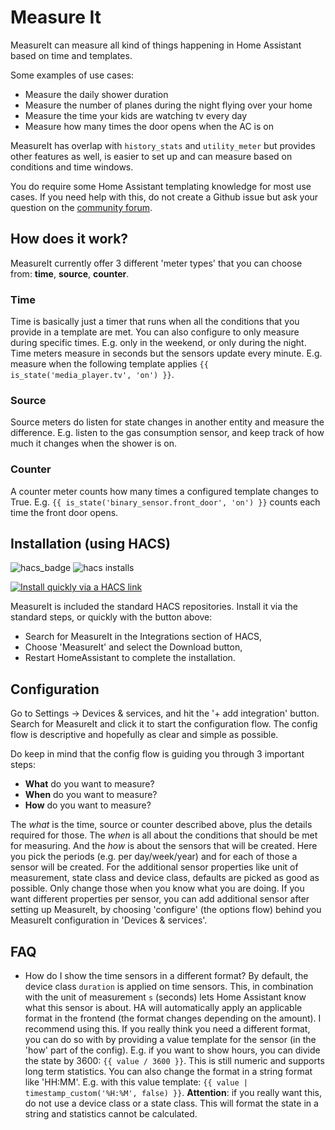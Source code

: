 # Measure It
MeasureIt can measure all kind of things happening in Home Assistant based on time and templates.

Some examples of use cases:
- Measure the daily shower duration
- Measure the number of planes during the night flying over your home
- Measure the time your kids are watching tv every day
- Measure how many times the door opens when the AC is on

MeasureIt has overlap with `history_stats` and `utility_meter` but provides other features as well, is easier to set up and can measure based on conditions and time windows.

You do require some Home Assistant templating knowledge for most use cases. If you need help with this, do not create a Github issue but ask your question on the [community forum](https://community.home-assistant.io/t/measureit-measure-all-you-need-based-on-time-and-templates/660614).

## How does it work?
MeasureIt currently offer 3 different 'meter types' that you can choose from: **time**, **source**, **counter**.

### Time
Time is basically just a timer that runs when all the conditions that you provide in a template are met. You can also configure to only measure during specific times. E.g. only in the weekend, or only during the night. Time meters measure in seconds but the sensors update every minute. E.g. measure when the following template applies `{{ is_state('media_player.tv', 'on') }}`.

### Source
Source meters do listen for state changes in another entity and measure the difference. E.g. listen to the gas consumption sensor, and keep track of how much it changes when the shower is on.

### Counter
A counter meter counts how many times a configured template changes to True. E.g. `{{ is_state('binary_sensor.front_door', 'on') }}` counts each time the front door opens.

## Installation (using HACS)

![hacs_badge](https://img.shields.io/badge/HACS-Default-orange)
![hacs installs](https://img.shields.io/endpoint.svg?url=https%3A%2F%2Flauwbier.nl%2Fhacs%2Fmeasureit)

[![Install quickly via a HACS link](https://my.home-assistant.io/badges/hacs_repository.svg)](https://my.home-assistant.io/redirect/hacs_repository/?owner=danieldotnl&repository=ha-measureit&category=integration)

MeasureIt is included the standard HACS repositories. Install it via the standard steps, or quickly with the button above:
* Search for MeasureIt in the Integrations section of HACS,
* Choose 'MeasureIt' and select the Download button,
* Restart HomeAssistant to complete the installation.

## Configuration
Go to Settings -> Devices & services, and hit the '+ add integration' button. Search for MeasureIt and click it to start the configuration flow. 
The config flow is descriptive and hopefully as clear and simple as possible.

Do keep in mind that the config flow is guiding you through 3 important steps:
- **What** do you want to measure?
- **When** do you want to measure?
- **How** do you want to measure?

The *what* is the time, source or counter described above, plus the details required for those. The *when* is all about the conditions that should be met for measuring. And the *how* is about the sensors that will be created. Here you pick the periods (e.g. per day/week/year) and for each of those a sensor will be created.
For the additional sensor properties like unit of measurement, state class and device class, defaults are picked as good as possible. Only change those when you know what you are doing.
If you want different properties per sensor, you can add additional sensor after setting up MeasureIt, by choosing 'configure' (the options flow) behind you MeasureIt configuration in 'Devices & services'.

## FAQ

* How do I show the time sensors in a different format?
By default, the device class `duration` is applied on time sensors. This, in combination with the unit of measurement `s` (seconds) lets Home Assistant know what this sensor is about. HA will automatically apply an applicable format in the frontend (the format changes depending on the amount). I recommend using this.
If you really think you need a different format, you can do so with by providing a value template for the sensor (in the 'how' part of the config). E.g. if you want to show hours, you can divide the state by 3600: `{{ value / 3600 }}`. This is still numeric and supports long term statistics.
You can also change the format in a string format like 'HH:MM'. E.g. with this value template: `{{ value | timestamp_custom('%H:%M', false) }}`. **Attention**: if you really want this, do not use a device class or a state class. This will format the state in a string and statistics cannot be calculated.

